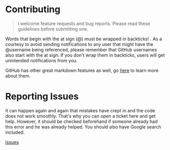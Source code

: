 # Contributing
> I welcome feature requests and bug reports. Please read these guidelines before submitting one.

Words that begin with the at sign (@) must be wrapped in backticks! . As a courtesy to avoid sending notifications to any user that might have the @username being referenced, please remember that GitHub usernames also start with the at sign. 
If you don't wrap them in backticks, users will get unintended notifications from you.

GitHub has other great markdown features as well, go [here](https://help.github.com/categories/writing-on-github/) to learn more about them.

# Reporting Issues

It can happen again and again that mistakes have crept in and the code does not work smoothly. That's why you can open a ticket here and get help. However, it should be checked beforehand if someone already had this error and he was already helped. 
You should also have Google search included.

[Issues](https://github.com/prod3v3loper/generator-webpack-preact/issues)
